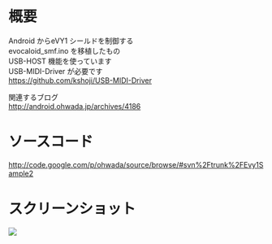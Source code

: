 # 概要 #
Android からeVY1 シールドを制御する<br>
evocaloid_smf.ino を移植したもの<br>
USB-HOST 機能を使っています<br>
USB-MIDI-Driver が必要です<br>
<a href='https://github.com/kshoji/USB-MIDI-Driver'>https://github.com/kshoji/USB-MIDI-Driver</a>

関連するブログ <br>
<a href='http://android.ohwada.jp/archives/4186'>http://android.ohwada.jp/archives/4186</a>

<h1>ソースコード</h1>
<a href='http://code.google.com/p/ohwada/source/browse/#svn%2Ftrunk%2FEvy1Sample2'>http://code.google.com/p/ohwada/source/browse/#svn%2Ftrunk%2FEvy1Sample2</a>

<h1>スクリーンショット</h1>
<img src='http://ohwada.googlecode.com/files/20131220evy1sample2.png' />